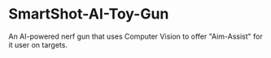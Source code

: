 # SmartShot-AI-Toy-Gun
 An AI-powered nerf gun that uses Computer Vision to offer "Aim-Assist" for it user on targets.
